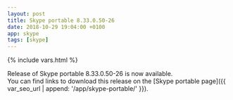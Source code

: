 ```yaml
---
layout: post
title: Skype portable 8.33.0.50-26
date: 2018-10-29 19:04:00 +0100
app: skype
tags: [skype]
---
```

{% include vars.html %}

Release of Skype portable 8.33.0.50-26 is now available.<br />
You can find links to download this release on the [Skype portable page]({{ var_seo_url | append: '/app/skype-portable/' }}).